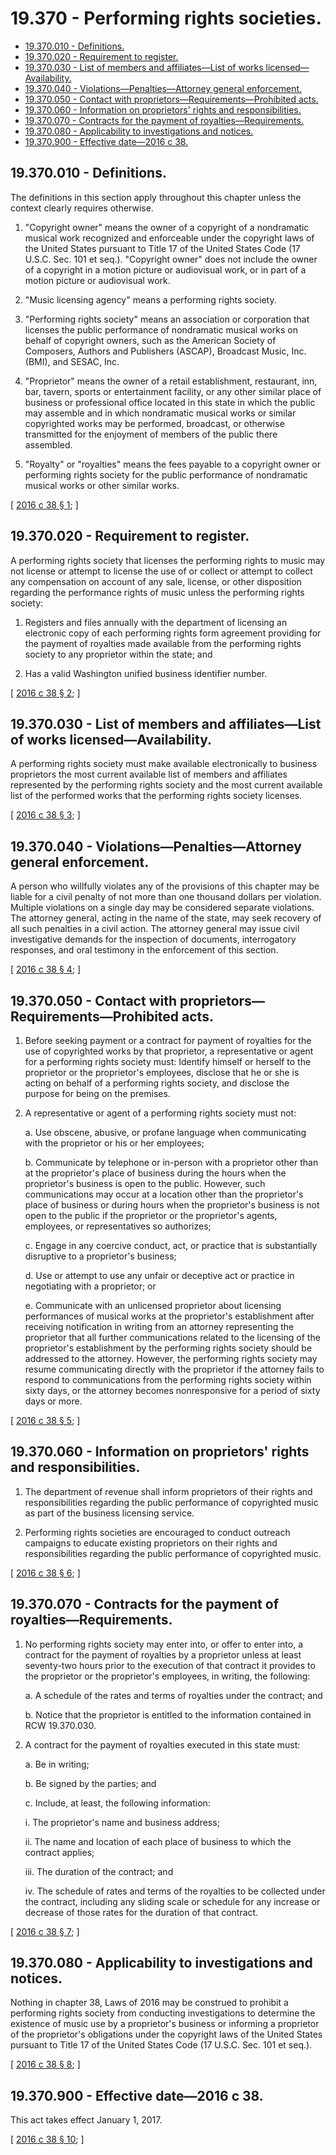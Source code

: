 # 19.370 - Performing rights societies.
* [19.370.010 - Definitions.](#19370010---definitions)
* [19.370.020 - Requirement to register.](#19370020---requirement-to-register)
* [19.370.030 - List of members and affiliates—List of works licensed—Availability.](#19370030---list-of-members-and-affiliateslist-of-works-licensedavailability)
* [19.370.040 - Violations—Penalties—Attorney general enforcement.](#19370040---violationspenaltiesattorney-general-enforcement)
* [19.370.050 - Contact with proprietors—Requirements—Prohibited acts.](#19370050---contact-with-proprietorsrequirementsprohibited-acts)
* [19.370.060 - Information on proprietors' rights and responsibilities.](#19370060---information-on-proprietors-rights-and-responsibilities)
* [19.370.070 - Contracts for the payment of royalties—Requirements.](#19370070---contracts-for-the-payment-of-royaltiesrequirements)
* [19.370.080 - Applicability to investigations and notices.](#19370080---applicability-to-investigations-and-notices)
* [19.370.900 - Effective date—2016 c 38.](#19370900---effective-date2016-c-38)
## 19.370.010 - Definitions.
The definitions in this section apply throughout this chapter unless the context clearly requires otherwise.

1. "Copyright owner" means the owner of a copyright of a nondramatic musical work recognized and enforceable under the copyright laws of the United States pursuant to Title 17 of the United States Code (17 U.S.C. Sec. 101 et seq.). "Copyright owner" does not include the owner of a copyright in a motion picture or audiovisual work, or in part of a motion picture or audiovisual work.

2. "Music licensing agency" means a performing rights society.

3. "Performing rights society" means an association or corporation that licenses the public performance of nondramatic musical works on behalf of copyright owners, such as the American Society of Composers, Authors and Publishers (ASCAP), Broadcast Music, Inc. (BMI), and SESAC, Inc.

4. "Proprietor" means the owner of a retail establishment, restaurant, inn, bar, tavern, sports or entertainment facility, or any other similar place of business or professional office located in this state in which the public may assemble and in which nondramatic musical works or similar copyrighted works may be performed, broadcast, or otherwise transmitted for the enjoyment of members of the public there assembled.

5. "Royalty" or "royalties" means the fees payable to a copyright owner or performing rights society for the public performance of nondramatic musical works or other similar works.

\[ [2016 c 38 § 1](https://lawfilesext.leg.wa.gov/biennium/2015-16/Pdf/Bills/Session%20Laws/House/1763-S2.SL.pdf?cite=2016%20c%2038%20§%201); \]

## 19.370.020 - Requirement to register.
A performing rights society that licenses the performing rights to music may not license or attempt to license the use of or collect or attempt to collect any compensation on account of any sale, license, or other disposition regarding the performance rights of music unless the performing rights society:

1. Registers and files annually with the department of licensing an electronic copy of each performing rights form agreement providing for the payment of royalties made available from the performing rights society to any proprietor within the state; and

2. Has a valid Washington unified business identifier number.

\[ [2016 c 38 § 2](https://lawfilesext.leg.wa.gov/biennium/2015-16/Pdf/Bills/Session%20Laws/House/1763-S2.SL.pdf?cite=2016%20c%2038%20§%202); \]

## 19.370.030 - List of members and affiliates—List of works licensed—Availability.
A performing rights society must make available electronically to business proprietors the most current available list of members and affiliates represented by the performing rights society and the most current available list of the performed works that the performing rights society licenses.

\[ [2016 c 38 § 3](https://lawfilesext.leg.wa.gov/biennium/2015-16/Pdf/Bills/Session%20Laws/House/1763-S2.SL.pdf?cite=2016%20c%2038%20§%203); \]

## 19.370.040 - Violations—Penalties—Attorney general enforcement.
A person who willfully violates any of the provisions of this chapter may be liable for a civil penalty of not more than one thousand dollars per violation. Multiple violations on a single day may be considered separate violations. The attorney general, acting in the name of the state, may seek recovery of all such penalties in a civil action. The attorney general may issue civil investigative demands for the inspection of documents, interrogatory responses, and oral testimony in the enforcement of this section.

\[ [2016 c 38 § 4](https://lawfilesext.leg.wa.gov/biennium/2015-16/Pdf/Bills/Session%20Laws/House/1763-S2.SL.pdf?cite=2016%20c%2038%20§%204); \]

## 19.370.050 - Contact with proprietors—Requirements—Prohibited acts.
1. Before seeking payment or a contract for payment of royalties for the use of copyrighted works by that proprietor, a representative or agent for a performing rights society must: Identify himself or herself to the proprietor or the proprietor's employees, disclose that he or she is acting on behalf of a performing rights society, and disclose the purpose for being on the premises.

2. A representative or agent of a performing rights society must not:

   a. Use obscene, abusive, or profane language when communicating with the proprietor or his or her employees;

   b. Communicate by telephone or in-person with a proprietor other than at the proprietor's place of business during the hours when the proprietor's business is open to the public. However, such communications may occur at a location other than the proprietor's place of business or during hours when the proprietor's business is not open to the public if the proprietor or the proprietor's agents, employees, or representatives so authorizes;

   c. Engage in any coercive conduct, act, or practice that is substantially disruptive to a proprietor's business;

   d. Use or attempt to use any unfair or deceptive act or practice in negotiating with a proprietor; or

   e. Communicate with an unlicensed proprietor about licensing performances of musical works at the proprietor's establishment after receiving notification in writing from an attorney representing the proprietor that all further communications related to the licensing of the proprietor's establishment by the performing rights society should be addressed to the attorney. However, the performing rights society may resume communicating directly with the proprietor if the attorney fails to respond to communications from the performing rights society within sixty days, or the attorney becomes nonresponsive for a period of sixty days or more.

\[ [2016 c 38 § 5](https://lawfilesext.leg.wa.gov/biennium/2015-16/Pdf/Bills/Session%20Laws/House/1763-S2.SL.pdf?cite=2016%20c%2038%20§%205); \]

## 19.370.060 - Information on proprietors' rights and responsibilities.
1. The department of revenue shall inform proprietors of their rights and responsibilities regarding the public performance of copyrighted music as part of the business licensing service.

2. Performing rights societies are encouraged to conduct outreach campaigns to educate existing proprietors on their rights and responsibilities regarding the public performance of copyrighted music.

\[ [2016 c 38 § 6](https://lawfilesext.leg.wa.gov/biennium/2015-16/Pdf/Bills/Session%20Laws/House/1763-S2.SL.pdf?cite=2016%20c%2038%20§%206); \]

## 19.370.070 - Contracts for the payment of royalties—Requirements.
1. No performing rights society may enter into, or offer to enter into, a contract for the payment of royalties by a proprietor unless at least seventy-two hours prior to the execution of that contract it provides to the proprietor or the proprietor's employees, in writing, the following:

   a. A schedule of the rates and terms of royalties under the contract; and

   b. Notice that the proprietor is entitled to the information contained in RCW 19.370.030.

2. A contract for the payment of royalties executed in this state must:

   a. Be in writing;

   b. Be signed by the parties; and

   c. Include, at least, the following information:

      i. The proprietor's name and business address;

      ii. The name and location of each place of business to which the contract applies;

      iii. The duration of the contract; and

      iv. The schedule of rates and terms of the royalties to be collected under the contract, including any sliding scale or schedule for any increase or decrease of those rates for the duration of that contract.

\[ [2016 c 38 § 7](https://lawfilesext.leg.wa.gov/biennium/2015-16/Pdf/Bills/Session%20Laws/House/1763-S2.SL.pdf?cite=2016%20c%2038%20§%207); \]

## 19.370.080 - Applicability to investigations and notices.
Nothing in chapter 38, Laws of 2016 may be construed to prohibit a performing rights society from conducting investigations to determine the existence of music use by a proprietor's business or informing a proprietor of the proprietor's obligations under the copyright laws of the United States pursuant to Title 17 of the United States Code (17 U.S.C. Sec. 101 et seq.).

\[ [2016 c 38 § 8](https://lawfilesext.leg.wa.gov/biennium/2015-16/Pdf/Bills/Session%20Laws/House/1763-S2.SL.pdf?cite=2016%20c%2038%20§%208); \]

## 19.370.900 - Effective date—2016 c 38.
This act takes effect January 1, 2017.

\[ [2016 c 38 § 10](https://lawfilesext.leg.wa.gov/biennium/2015-16/Pdf/Bills/Session%20Laws/House/1763-S2.SL.pdf?cite=2016%20c%2038%20§%2010); \]

